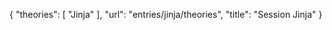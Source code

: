 {
    "theories": [
        "Jinja"
    ],
    "url": "entries/jinja/theories",
    "title": "Session Jinja"
}